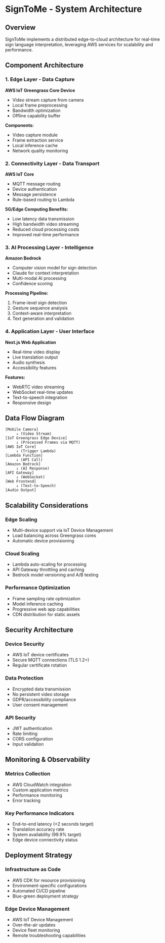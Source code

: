 # SignToMe - System Architecture

## Overview
SignToMe implements a distributed edge-to-cloud architecture for real-time sign language interpretation, leveraging AWS services for scalability and performance.

## Component Architecture

### 1. Edge Layer - Data Capture
**AWS IoT Greengrass Core Device**
- Video stream capture from camera
- Local frame preprocessing 
- Bandwidth optimization
- Offline capability buffer

**Components:**
- Video capture module
- Frame extraction service
- Local inference cache
- Network quality monitoring

### 2. Connectivity Layer - Data Transport
**AWS IoT Core**
- MQTT message routing
- Device authentication
- Message persistence
- Rule-based routing to Lambda

**5G/Edge Computing Benefits:**
- Low latency data transmission
- High bandwidth video streaming
- Reduced cloud processing costs
- Improved real-time performance

### 3. AI Processing Layer - Intelligence
**Amazon Bedrock**
- Computer vision model for sign detection
- Claude for context interpretation
- Multi-modal AI processing
- Confidence scoring

**Processing Pipeline:**
1. Frame-level sign detection
2. Gesture sequence analysis  
3. Context-aware interpretation
4. Text generation and validation

### 4. Application Layer - User Interface
**Next.js Web Application**
- Real-time video display
- Live translation output
- Audio synthesis
- Accessibility features

**Features:**
- WebRTC video streaming
- WebSocket real-time updates
- Text-to-speech integration
- Responsive design

## Data Flow Diagram

```
[Mobile Camera] 
     ↓ (Video Stream)
[IoT Greengrass Edge Device]
     ↓ (Processed Frames via MQTT)
[AWS IoT Core] 
     ↓ (Trigger Lambda)
[Lambda Function]
     ↓ (API Call)
[Amazon Bedrock]
     ↓ (AI Response)
[API Gateway]
     ↓ (WebSocket)
[Web Frontend]
     ↓ (Text-to-Speech)
[Audio Output]
```

## Scalability Considerations

### Edge Scaling
- Multi-device support via IoT Device Management
- Load balancing across Greengrass cores
- Automatic device provisioning

### Cloud Scaling  
- Lambda auto-scaling for processing
- API Gateway throttling and caching
- Bedrock model versioning and A/B testing

### Performance Optimization
- Frame sampling rate optimization
- Model inference caching
- Progressive web app capabilities
- CDN distribution for static assets

## Security Architecture

### Device Security
- AWS IoT device certificates
- Secure MQTT connections (TLS 1.2+)
- Regular certificate rotation

### Data Protection
- Encrypted data transmission
- No persistent video storage
- GDPR/accessibility compliance
- User consent management

### API Security
- JWT authentication
- Rate limiting
- CORS configuration
- Input validation

## Monitoring & Observability

### Metrics Collection
- AWS CloudWatch integration
- Custom application metrics
- Performance monitoring
- Error tracking

### Key Performance Indicators
- End-to-end latency (<2 seconds target)
- Translation accuracy rate
- System availability (99.9% target)
- Edge device connectivity status

## Deployment Strategy

### Infrastructure as Code
- AWS CDK for resource provisioning
- Environment-specific configurations
- Automated CI/CD pipeline
- Blue-green deployment strategy

### Edge Device Management
- AWS IoT Device Management
- Over-the-air updates
- Device fleet monitoring
- Remote troubleshooting capabilities